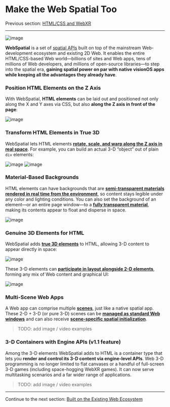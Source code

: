 # Make the Web Spatial Too

Previous section: [HTML/CSS and WebXR](html-css-and-webxr.md)

---

![image]()

**WebSpatial** is a set of [spatial APIs]() built on top of the mainstream Web-development ecosystem and existing 2D Web. It enables the entire HTML/CSS-based Web world—billions of sites and Web apps, tens of millions of Web developers, and millions of open-source libraries—to step into the spatial era, **gaining spatial power on par with native visionOS apps while keeping all the advantages they already have**.

### Position HTML Elements on the Z Axis

With WebSpatial, **HTML elements** can be laid out and positioned not only along the X and Y axes via CSS, but also **along the Z axis in front of the page**:

![image]()

### Transform HTML Elements in True 3D

WebSpatial lets HTML elements [**rotate, scale, and warp along the Z axis in real space**](). For example, you can build an actual 3-D “object” out of plain `div` elements:

![image]()
![image]()

### Material-Based Backgrounds

HTML elements can have backgrounds that are [**semi-transparent materials rendered in real time from the environment**](), so content stays legible under any color and lighting conditions. You can also set the background of an element—or an entire page window—to a [**fully transparent material**](), making its contents appear to float and disperse in space.

![image]()

### Genuine 3D Elements for HTML

WebSpatial adds **[true 3D elements]()** to HTML, allowing 3-D content to appear directly in space:

![image]()

These 3-D elements can [**participate in layout alongside 2-D elements**](), forming any mix of Web content and graphical UI:

![image]()

### Multi-Scene Web Apps

A Web app can comprise multiple **[scenes]()**, just like a native spatial app. These 2-D + 3-D (or pure 3-D) scenes can be [**managed as standard Web windows**]() and can also receive [**scene-specific spatial initialization**]().

> TODO: add image / video examples

### 3-D Containers with Engine APIs (v1.1 feature)

Among the 3-D elements WebSpatial adds to HTML is a container type that lets you **render and control its 3-D content via engine-level APIs**. Web 3-D programming is no longer limited to flat canvases or a handful of full-screen 3-D games (including space-hogging WebXR games). It can now serve multitasking scenarios and a far wider range of applications.

> TODO: add image / video examples

---

Continue to the next section: [Built on the Existing Web Ecosystem](built-on-the-existing-web-ecosystem.md)
